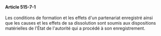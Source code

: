 #### Article 515-7-1

Les conditions de formation et les effets d'un partenariat enregistré ainsi que les causes et les effets de sa dissolution sont soumis aux dispositions matérielles de l'État de l'autorité qui a procédé à son enregistrement.

